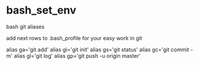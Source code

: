 # bash_set_env
bash git aliases

add next rows to .bash_profile for your easy work in git


alias ga='git add'
alias gi='git init'
alias gs='git status'
alias gc='git commit -m'
alias gl='git log'
alias gp='git push -u origin master'

